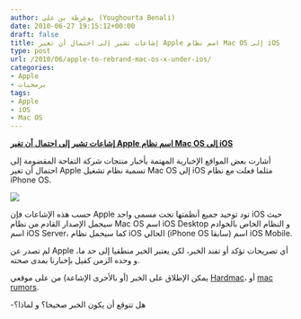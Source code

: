 ```yaml
---
author: يوغرطة بن علي (Youghourta Benali)
date: 2010-06-27 19:15:12+00:00
draft: false
title: إشاعات تشير إلى احتمال أن تغير Apple اسم نظام Mac OS إلى iOS
type: post
url: /2010/06/apple-to-rebrand-mac-os-x-under-ios/
categories:
- Apple
- برمجيات
tags:
- Apple
- iOS
- Mac OS
---
```


[**إشاعات تشير إلى احتمال أن تغير Apple اسم نظام Mac OS إلى iOS**](http://www.it-scoop.com/2010/06/Apple-to-Rebrand-Mac-OS-X-Under-iOS)


أشارت بعض المواقع الإخبارية المهتمة بأخبار منتجات شركة التفاحة المقضومة إلى احتمال أن تغير Apple تسمية نظام تشغيل Mac OS إلى iOS مثلما فعلت مع نظام iPhone OS.

[![](http://www.it-scoop.com/wp-content/uploads/2010/06/Mac-OS-Logo.jpg)
](http://www.it-scoop.com/2010/06/Apple-to-Rebrand-Mac-OS-X-Under-iOS)

حسب هذه الإشاعات فإن Apple تود توحيد جميع أنظمتها تحت مسمى واحد iOS حيث سيحمل الإصدار القادم من نظام Mac OS اسم iOS Desktop و النظام الخاص بالخوادم اسم iOS Server، كما سيحمل نظام iOS الحالي (iPhone OS سابقا) اسم iOS Mobile.

لم تصدر عن Apple أي تصريحات تؤكد أو تفند الخبر، لكن يعتبر الخبر منطقيا إلى حد ما، و وحده الزمن كفيل بإخبارنا بمدى صحته.

يمكن الإطلاق على الخبر (أو بالأحرى الإشاعة) من على موقعي [Hardmac](http://www.hardmac.com/news/2010/06/25/toward-the-end-of-mac-os)، أو [mac rumors](http://www.macrumors.com/2010/06/25/apple-considering-rebranding-mac-os-x-under-new-ios-umbrella/).

-هل تتوقع أن يكون الخبر صحيحا؟ و لماذا؟
